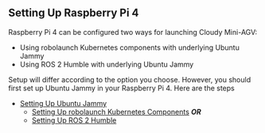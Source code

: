 ## **Setting Up Raspberry Pi 4**

Raspberry Pi 4 can be configured two ways for launching Cloudy Mini-AGV:
- Using robolaunch Kubernetes components with underlying Ubuntu Jammy
- Using ROS 2 Humble with underlying Ubuntu Jammy

Setup will differ according to the option you choose. However, you should first set up Ubuntu Jammy in your Raspberry Pi 4. Here are the steps

- [Setting Up Ubuntu Jammy](/agv/raspberryPiSetup/ubuntu/)
    - [Setting Up robolaunch Kubernetes Components](/agv/raspberryPiSetup/kubernetes/) ***OR***
    - [Setting Up ROS 2 Humble](/agv/raspberryPiSetup/ros2/)

